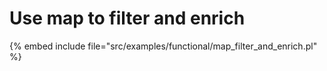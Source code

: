 # Use map to filter and enrich

{% embed include file="src/examples/functional/map_filter_and_enrich.pl" %}



